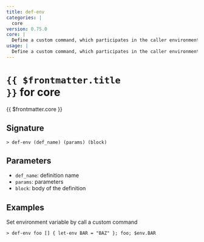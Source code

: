 ```yaml
---
title: def-env
categories: |
  core
version: 0.75.0
core: |
  Define a custom command, which participates in the caller environment
usage: |
  Define a custom command, which participates in the caller environment
---
```


# <code>{{ $frontmatter.title }}</code> for core

<div class='command-title'>{{ $frontmatter.core }}</div>

## Signature

```> def-env (def_name) (params) (block)```

## Parameters

 -  `def_name`: definition name
 -  `params`: parameters
 -  `block`: body of the definition


## Examples

Set environment variable by call a custom command
```shell
> def-env foo [] { let-env BAR = "BAZ" }; foo; $env.BAR
```
